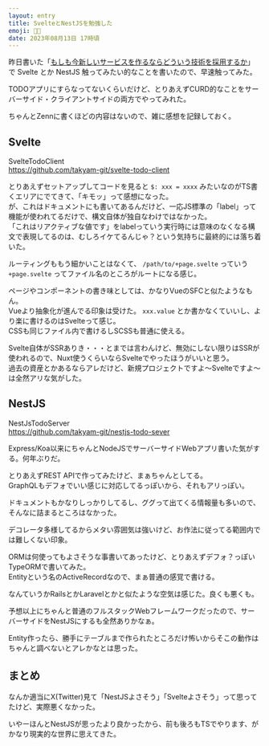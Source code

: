 ```yaml
---
layout: entry
title: SvelteとNestJSを勉強した
emoji: 👨‍💻
date: 2023年08月13日 17時頃
---
```


昨日書いた「[もしも今新しいサービスを作るならどういう技術を採用するか](/entries/2023/08-12-2.md)」 で Svelte とか NestJS 触ってみたい的なことを書いたので、早速触ってみた。

TODOアプリにすらなってないくらいだけど、とりあえずCURD的なことをサーバーサイド・クライアントサイドの両方でやってみれた。

ちゃんとZennに書くほどの内容はないので、雑に感想を記録しておく。

## Svelte

SvelteTodoClient  
https://github.com/takyam-git/svelte-todo-client

とりあえずセットアップしてコードを見ると `$: xxx = xxxx` みたいなのがTS書くエリアにでてきて、「キモッ」って感想になった。  
が、これはドキュメントにも書いてあるんだけど、一応JS標準の「label」って機能が使われてるだけで、構文自体が独自なわけではなかった。  
「これはリアクティブな値です」をlabelっていう実行時には意味のなくなる構文で表現してるのは、むしろイケてるんじゃ？という気持ちに最終的には落ち着いた。

ルーティングももう細かいことはなくて、 `/path/to/+page.svelte` っていう `+page.svelte` ってファイル名のところがルートになる感じ。

ページやコンポーネントの書き味としては、かなりVueのSFCと似たようなもん。  
Vueより抽象化が進んでる印象は受けた。 `xxx.value` とか書かなくていいし、より楽に書けるのはSvelteって感じ。  
CSSも同じファイル内で書けるしSCSSも普通に使える。

Svelte自体がSSRありき・・・とまでは言わんけど、無効にしない限りはSSRが使われるので、Nuxt使うくらいならSvelteでやったほうがいいと思う。  
過去の資産とかあるならアレだけど、新規プロジェクトですよ〜Svelteですよ〜は全然アリな気がした。

## NestJS

NestJsTodoServer  
https://github.com/takyam-git/nestjs-todo-sever

Express/Koa以来にちゃんとNodeJSでサーバーサイドWebアプリ書いた気がする。何年ぶりだ。

とりあえずREST APIで作ってみたけど、まぁちゃんとしてる。  
GraphQLもデフォでいい感じに対応してるっぽいから、それもアリっぽい。

ドキュメントもかなりしっかりしてるし、ググって出てくる情報量も多いので、そんなに詰まるところはなかった。

デコレータ多様してるからメタい雰囲気は強いけど、お作法に従ってる範囲内では難しくない印象。

ORMは何使ってもよさそうな事書いてあったけど、とりあえずデフォ？っぽいTypeORMで書いてみた。  
Entityという名のActiveRecordなので、まぁ普通の感覚で書ける。

なんていうかRailsとかLaravelとかと似たような空気は感じた。良くも悪くも。

予想以上にちゃんと普通のフルスタックWebフレームワークだったので、サーバーサイドをNestJSにするも全然ありかなぁ。

Entity作ったら、勝手にテーブルまで作られたところだけ怖いからそこの動作はちゃんと調べないとアレかなとは思った。

## まとめ

なんか適当にX(Twitter)見て「NestJSよさそう」「Svelteよさそう」って思ってたけど、実際悪くなかった。

いやーほんとNestJSが思ったより良かったから、前も後ろもTSでやります、がかなり現実的な世界に思えてきた。